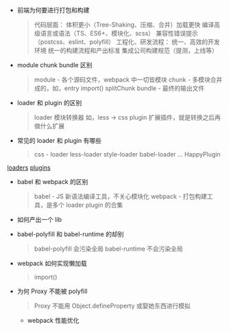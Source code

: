 - 前端为何要进行打包和构建

  > 代码层面：
  > 体积更小（Tree-Shaking、压缩、合并）加载更快
  > 编译高级语言或语法（TS、ES6+、模块化、scss）
  > 兼容性错误提示（postcss、eslint、polyfill）
  > 工程化、研发流程：
  > 统一、高效的开发环境
  > 统一的构建流程和产出标准
  > 集成公司构建规范（提测，上线等）

- module chunk bundle 区别

  > module - 各个源码文件，webpack 中一切皆模块
  > chunk - 多模块合并成的，如，entry import() splitChunk
  > bundle - 最终的输出文件

- loader 和 plugin 的区别

  > loader 模块转换器 如，less -> css
  > plugin 扩展插件，就是转换之后再做什么扩展

- 常见的 loader 和 plugin 有哪些
  > css - loader less-loader style-loader babel-loader ...
  > HappyPlugin

[loaders](https://www.webpackjs.com/loaders/)
[plugins](https://www.webpackjs.com/plugins/)

- babel 和 webpack 的区别

  > babel - JS 新语法编译工具，不关心模块化
  > webpack - 打包构建工具，是多个 loader plugin 的合集

- 如何产出一个 lib

- babel-polyfill 和 babel-runtime 的却别

  > babel-polyfill 会污染全局 babel-runtime 不会污染全局

- webpack 如何实现懒加载

  > import()

- 为何 Proxy 不能被 polyfill

  > Proxy 不能用 Object.defineProperty 或娶她东西进行模拟

  - webpack 性能优化
